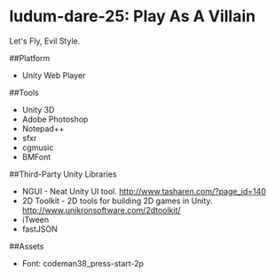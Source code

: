 ludum-dare-25: Play As A Villain
================================

Let's Fly, Evil Style.

##Platform
* Unity Web Player

##Tools
* Unity 3D
* Adobe Photoshop
* Notepad++
* sfxr
* cgmusic
* BMFont

##Third-Party Unity Libraries
* NGUI - Neat Unity UI tool.  <http://www.tasharen.com/?page_id=140>
* 2D Toolkit - 2D tools for building 2D games in Unity. <http://www.unikronsoftware.com/2dtoolkit/>
* iTween
* fastJSON

##Assets
* Font: codeman38_press-start-2p